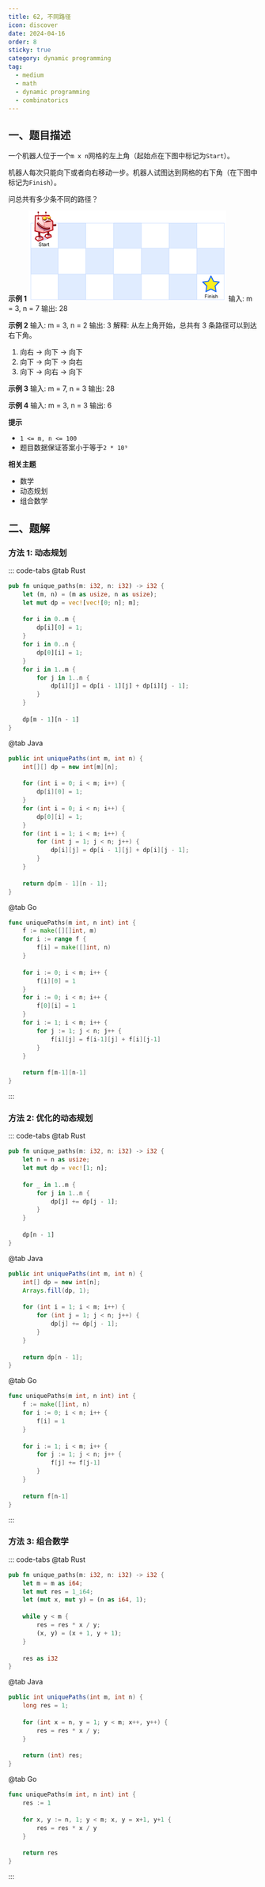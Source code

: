 ```yaml
---
title: 62, 不同路径
icon: discover
date: 2024-04-16
order: 8
sticky: true
category: dynamic programming
tag: 
  - medium
  - math
  - dynamic programming
  - combinatorics
---
```


## 一、题目描述
一个机器人位于一个`m x n`网格的左上角（起始点在下图中标记为`Start`）。

机器人每次只能向下或者向右移动一步。机器人试图达到网格的右下角（在下图中标记为`Finish`）。

问总共有多少条不同的路径？

**示例 1**
![](../../../../../assets/leetcode/unique_paths_62.png)
输入: m = 3, n = 7
输出: 28

**示例 2**
输入: m = 3, n = 2
输出: 3
解释: 从左上角开始，总共有 3 条路径可以到达右下角。
1. 向右 -> 向下 -> 向下
2. 向下 -> 向下 -> 向右
3. 向下 -> 向右 -> 向下

**示例 3**
输入: m = 7, n = 3
输出: 28

**示例 4**
输入: m = 3, n = 3
输出: 6

**提示**
- `1 <= m, n <= 100`
- 题目数据保证答案小于等于`2 * 10⁹`

**相关主题**
- 数学
- 动态规划
- 组合数学


## 二、题解
### 方法 1: 动态规划
::: code-tabs
@tab Rust
```rust
pub fn unique_paths(m: i32, n: i32) -> i32 {
    let (m, n) = (m as usize, n as usize);
    let mut dp = vec![vec![0; n]; m];

    for i in 0..m {
        dp[i][0] = 1;
    }
    for i in 0..n {
        dp[0][i] = 1;
    }
    for i in 1..m {
        for j in 1..n {
            dp[i][j] = dp[i - 1][j] + dp[i][j - 1];
        }
    }

    dp[m - 1][n - 1]
}
```

@tab Java
```java
public int uniquePaths(int m, int n) {
    int[][] dp = new int[m][n];

    for (int i = 0; i < m; i++) {
        dp[i][0] = 1;
    }
    for (int i = 0; i < n; i++) {
        dp[0][i] = 1;
    }
    for (int i = 1; i < m; i++) {
        for (int j = 1; j < n; j++) {
            dp[i][j] = dp[i - 1][j] + dp[i][j - 1];
        }
    }

    return dp[m - 1][n - 1];
}
```

@tab Go
```go
func uniquePaths(m int, n int) int {
    f := make([][]int, m)
    for i := range f {
        f[i] = make([]int, n)
    }

    for i := 0; i < m; i++ {
        f[i][0] = 1
    }
    for i := 0; i < n; i++ {
        f[0][i] = 1
    }
    for i := 1; i < m; i++ {
        for j := 1; j < n; j++ {
            f[i][j] = f[i-1][j] + f[i][j-1]
        }
    }
    
    return f[m-1][n-1]
}
```
:::

### 方法 2: 优化的动态规划
::: code-tabs
@tab Rust
```rust
pub fn unique_paths(m: i32, n: i32) -> i32 {
    let n = n as usize;
    let mut dp = vec![1; n];

    for _ in 1..m {
        for j in 1..n {
            dp[j] += dp[j - 1];
        }
    }

    dp[n - 1]
}
```

@tab Java
```java
public int uniquePaths(int m, int n) {
    int[] dp = new int[n];
    Arrays.fill(dp, 1);

    for (int i = 1; i < m; i++) {
        for (int j = 1; j < n; j++) {
            dp[j] += dp[j - 1];
        }
    }
    
    return dp[n - 1];
}
```

@tab Go
```go
func uniquePaths(m int, n int) int {
    f := make([]int, n)
    for i := 0; i < n; i++ {
        f[i] = 1
    }
    
    for i := 1; i < m; i++ {
        for j := 1; j < n; j++ {
            f[j] += f[j-1]
        }
    }
    
    return f[n-1]
}
```
:::

### 方法 3: 组合数学
::: code-tabs
@tab Rust
```rust
pub fn unique_paths(m: i32, n: i32) -> i32 {
    let m = m as i64;
    let mut res = 1_i64;
    let (mut x, mut y) = (n as i64, 1);

    while y < m {
        res = res * x / y;
        (x, y) = (x + 1, y + 1);
    }

    res as i32
}
```

@tab Java
```java
public int uniquePaths(int m, int n) {
    long res = 1;

    for (int x = n, y = 1; y < m; x++, y++) {
        res = res * x / y;
    }

    return (int) res;
}
```

@tab Go
```go
func uniquePaths(m int, n int) int {
    res := 1
    
    for x, y := n, 1; y < m; x, y = x+1, y+1 {
        res = res * x / y
    }
    
    return res
}
```
:::